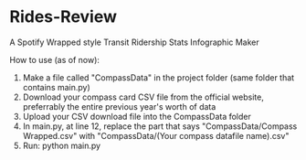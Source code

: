 # Rides-Review

A Spotify Wrapped style Transit Ridership Stats Infographic Maker

How to use (as of now):

1. Make a file called "CompassData" in the project folder (same folder that contains main.py)
2. Download your compass card CSV file from the official website, preferrably the entire previous year's worth of data
3. Upload your CSV download file into the CompassData folder
4. In main.py, at line 12, replace the part that says "CompassData/Compass Wrapped.csv" with "CompassData/(Your compass datafile name).csv"
5. Run: python main.py